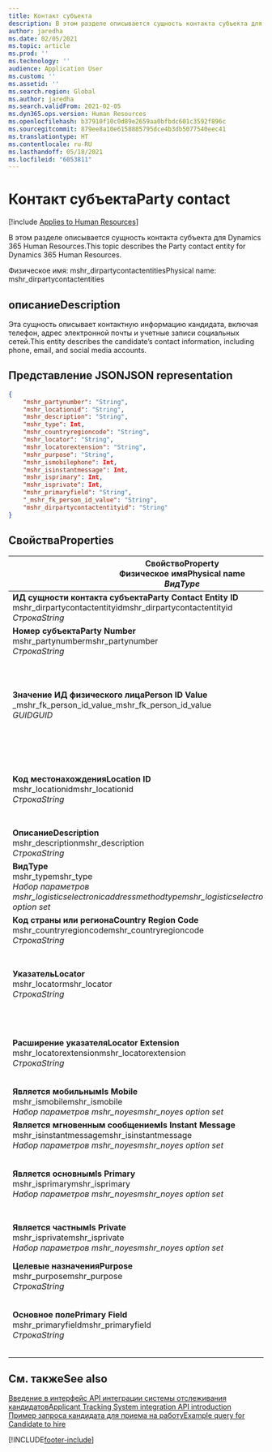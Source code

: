 ```yaml
---
title: Контакт субъекта
description: В этом разделе описывается сущность контакта субъекта для Dynamics 365 Human Resources.
author: jaredha
ms.date: 02/05/2021
ms.topic: article
ms.prod: ''
ms.technology: ''
audience: Application User
ms.custom: ''
ms.assetid: ''
ms.search.region: Global
ms.author: jaredha
ms.search.validFrom: 2021-02-05
ms.dyn365.ops.version: Human Resources
ms.openlocfilehash: b37910f10c0d89e2659aa0bfbdc601c3592f896c
ms.sourcegitcommit: 879ee8a10e6158885795dce4b3db5077540eec41
ms.translationtype: HT
ms.contentlocale: ru-RU
ms.lasthandoff: 05/18/2021
ms.locfileid: "6053811"
---
```

# <a name="party-contact"></a><span data-ttu-id="2acb3-103">Контакт субъекта</span><span class="sxs-lookup"><span data-stu-id="2acb3-103">Party contact</span></span>

[!include [Applies to Human Resources](../includes/applies-to-hr.md)]

<span data-ttu-id="2acb3-104">В этом разделе описывается сущность контакта субъекта для Dynamics 365 Human Resources.</span><span class="sxs-lookup"><span data-stu-id="2acb3-104">This topic describes the Party contact entity for Dynamics 365 Human Resources.</span></span>

<span data-ttu-id="2acb3-105">Физическое имя: mshr_dirpartycontactentities</span><span class="sxs-lookup"><span data-stu-id="2acb3-105">Physical name: mshr_dirpartycontactentities</span></span>

## <a name="description"></a><span data-ttu-id="2acb3-106">описание</span><span class="sxs-lookup"><span data-stu-id="2acb3-106">Description</span></span>

<span data-ttu-id="2acb3-107">Эта сущность описывает контактную информацию кандидата, включая телефон, адрес электронной почты и учетные записи социальных сетей.</span><span class="sxs-lookup"><span data-stu-id="2acb3-107">This entity describes the candidate’s contact information, including phone, email, and social media accounts.</span></span>

## <a name="json-representation"></a><span data-ttu-id="2acb3-108">Представление JSON</span><span class="sxs-lookup"><span data-stu-id="2acb3-108">JSON representation</span></span>

```json
{
    "mshr_partynumber": "String",
    "mshr_locationid": "String",
    "mshr_description": "String",
    "mshr_type": Int,
    "mshr_countryregioncode": "String",
    "mshr_locator": "String",
    "mshr_locatorextension": "String",
    "mshr_purpose": "String",
    "mshr_ismobilephone": Int,
    "mshr_isinstantmessage": Int,
    "mshr_isprimary": Int,
    "mshr_isprivate": Int,
    "mshr_primaryfield": "String",
    "_mshr_fk_person_id_value": "String",
    "mshr_dirpartycontactentityid": "String"
}
```

## <a name="properties"></a><span data-ttu-id="2acb3-109">Свойства</span><span class="sxs-lookup"><span data-stu-id="2acb3-109">Properties</span></span>

| <span data-ttu-id="2acb3-110">Свойство</span><span class="sxs-lookup"><span data-stu-id="2acb3-110">Property</span></span><br><span data-ttu-id="2acb3-111">**Физическое имя**</span><span class="sxs-lookup"><span data-stu-id="2acb3-111">**Physical name**</span></span><br><span data-ttu-id="2acb3-112">**_Вид_**</span><span class="sxs-lookup"><span data-stu-id="2acb3-112">**_Type_**</span></span> | <span data-ttu-id="2acb3-113">Использование</span><span class="sxs-lookup"><span data-stu-id="2acb3-113">Use</span></span> | <span data-ttu-id="2acb3-114">описание</span><span class="sxs-lookup"><span data-stu-id="2acb3-114">Description</span></span> |
| --- | --- | --- |
| <span data-ttu-id="2acb3-115">**ИД сущности контакта субъекта**</span><span class="sxs-lookup"><span data-stu-id="2acb3-115">**Party Contact Entity ID**</span></span><br><span data-ttu-id="2acb3-116">mshr_dirpartycontactentityid</span><span class="sxs-lookup"><span data-stu-id="2acb3-116">mshr_dirpartycontactentityid</span></span><br><span data-ttu-id="2acb3-117">*Строка*</span><span class="sxs-lookup"><span data-stu-id="2acb3-117">*String*</span></span> | <span data-ttu-id="2acb3-118">Только для чтения</span><span class="sxs-lookup"><span data-stu-id="2acb3-118">Read-only</span></span><br><span data-ttu-id="2acb3-119">Требуется</span><span class="sxs-lookup"><span data-stu-id="2acb3-119">Required</span></span> | <span data-ttu-id="2acb3-120">Созданный системой уникальный идентификатор записи сущности.</span><span class="sxs-lookup"><span data-stu-id="2acb3-120">System-generated unique identifier for the entity record.</span></span> |
| <span data-ttu-id="2acb3-121">**Номер субъекта**</span><span class="sxs-lookup"><span data-stu-id="2acb3-121">**Party Number**</span></span><br><span data-ttu-id="2acb3-122">mshr_partynumber</span><span class="sxs-lookup"><span data-stu-id="2acb3-122">mshr_partynumber</span></span><br><span data-ttu-id="2acb3-123">*Строка*</span><span class="sxs-lookup"><span data-stu-id="2acb3-123">*String*</span></span> | <span data-ttu-id="2acb3-124">Чтение/запись</span><span class="sxs-lookup"><span data-stu-id="2acb3-124">Read/write</span></span><br><span data-ttu-id="2acb3-125">Требуется</span><span class="sxs-lookup"><span data-stu-id="2acb3-125">Required</span></span> | <span data-ttu-id="2acb3-126">ИД связанной записи субъекта (физического лица).</span><span class="sxs-lookup"><span data-stu-id="2acb3-126">The ID of the associated party (person) record.</span></span> |
| <span data-ttu-id="2acb3-127">**Значение ИД физического лица**</span><span class="sxs-lookup"><span data-stu-id="2acb3-127">**Person ID Value**</span></span><br><span data-ttu-id="2acb3-128">_mshr_fk_person_id_value</span><span class="sxs-lookup"><span data-stu-id="2acb3-128">_mshr_fk_person_id_value</span></span><br><span data-ttu-id="2acb3-129">*GUID*</span><span class="sxs-lookup"><span data-stu-id="2acb3-129">*GUID*</span></span> | <span data-ttu-id="2acb3-130">Только для чтения</span><span class="sxs-lookup"><span data-stu-id="2acb3-130">Read-only</span></span><br><span data-ttu-id="2acb3-131">Требуется</span><span class="sxs-lookup"><span data-stu-id="2acb3-131">Required</span></span><br><span data-ttu-id="2acb3-132">Внешний ключ: mshr_dirpersonentityid сущности mshr_dirpersonentity</span><span class="sxs-lookup"><span data-stu-id="2acb3-132">Foreign key: mshr_dirpersonentityid of mshr_dirpersonentity</span></span> | <span data-ttu-id="2acb3-133">Созданный системой уникальный идентификатор записи сущности субъекта (физического лица).</span><span class="sxs-lookup"><span data-stu-id="2acb3-133">The system-generated identifier of the party (person) entity record.</span></span> |
| <span data-ttu-id="2acb3-134">**Код местонахождения**</span><span class="sxs-lookup"><span data-stu-id="2acb3-134">**Location ID**</span></span><br><span data-ttu-id="2acb3-135">mshr_locationid</span><span class="sxs-lookup"><span data-stu-id="2acb3-135">mshr_locationid</span></span><br><span data-ttu-id="2acb3-136">*Строка*</span><span class="sxs-lookup"><span data-stu-id="2acb3-136">*String*</span></span> | <span data-ttu-id="2acb3-137">Чтение/запись</span><span class="sxs-lookup"><span data-stu-id="2acb3-137">Read/write</span></span><br><span data-ttu-id="2acb3-138">Требуется</span><span class="sxs-lookup"><span data-stu-id="2acb3-138">Required</span></span> | <span data-ttu-id="2acb3-139">ИД местоположения записи адреса.</span><span class="sxs-lookup"><span data-stu-id="2acb3-139">The location ID of the address record.</span></span> <span data-ttu-id="2acb3-140">Настройте в сущности mshr_logisticspostaladdresslocationcdsentity.</span><span class="sxs-lookup"><span data-stu-id="2acb3-140">Set up in mshr_logisticspostaladdresslocationcdsentity entity.</span></span> |
| <span data-ttu-id="2acb3-141">**Описание**</span><span class="sxs-lookup"><span data-stu-id="2acb3-141">**Description**</span></span><br><span data-ttu-id="2acb3-142">mshr_description</span><span class="sxs-lookup"><span data-stu-id="2acb3-142">mshr_description</span></span><br><span data-ttu-id="2acb3-143">*Строка*</span><span class="sxs-lookup"><span data-stu-id="2acb3-143">*String*</span></span> | <span data-ttu-id="2acb3-144">Чтение/запись</span><span class="sxs-lookup"><span data-stu-id="2acb3-144">Read/write</span></span><br><span data-ttu-id="2acb3-145">Требуется</span><span class="sxs-lookup"><span data-stu-id="2acb3-145">Required</span></span> | <span data-ttu-id="2acb3-146">Описание контактных данных.</span><span class="sxs-lookup"><span data-stu-id="2acb3-146">The description of the contact details.</span></span> |
| <span data-ttu-id="2acb3-147">**Вид**</span><span class="sxs-lookup"><span data-stu-id="2acb3-147">**Type**</span></span><br><span data-ttu-id="2acb3-148">mshr_type</span><span class="sxs-lookup"><span data-stu-id="2acb3-148">mshr_type</span></span><br><span data-ttu-id="2acb3-149">*Набор параметров mshr_logisticselectronicaddressmethodtype*</span><span class="sxs-lookup"><span data-stu-id="2acb3-149">*mshr_logisticselectronicaddressmethodtype option set*</span></span> | <span data-ttu-id="2acb3-150">Чтение/запись</span><span class="sxs-lookup"><span data-stu-id="2acb3-150">Read/write</span></span><br><span data-ttu-id="2acb3-151">Требуется</span><span class="sxs-lookup"><span data-stu-id="2acb3-151">Required</span></span> | <span data-ttu-id="2acb3-152">Тип сведений о контакте.</span><span class="sxs-lookup"><span data-stu-id="2acb3-152">The contact detail type.</span></span> |
| <span data-ttu-id="2acb3-153">**Код страны или региона**</span><span class="sxs-lookup"><span data-stu-id="2acb3-153">**Country Region Code**</span></span><br><span data-ttu-id="2acb3-154">mshr_countryregioncode</span><span class="sxs-lookup"><span data-stu-id="2acb3-154">mshr_countryregioncode</span></span><br><span data-ttu-id="2acb3-155">*Строка*</span><span class="sxs-lookup"><span data-stu-id="2acb3-155">*String*</span></span> | <span data-ttu-id="2acb3-156">Чтение/запись</span><span class="sxs-lookup"><span data-stu-id="2acb3-156">Read/write</span></span><br><span data-ttu-id="2acb3-157">Необязательный</span><span class="sxs-lookup"><span data-stu-id="2acb3-157">Optional</span></span> | <span data-ttu-id="2acb3-158">Страна или регион в адресе.</span><span class="sxs-lookup"><span data-stu-id="2acb3-158">The country or region of the address.</span></span> |
| <span data-ttu-id="2acb3-159">**Указатель**</span><span class="sxs-lookup"><span data-stu-id="2acb3-159">**Locator**</span></span><br><span data-ttu-id="2acb3-160">mshr_locator</span><span class="sxs-lookup"><span data-stu-id="2acb3-160">mshr_locator</span></span><br><span data-ttu-id="2acb3-161">*Строка*</span><span class="sxs-lookup"><span data-stu-id="2acb3-161">*String*</span></span> | <span data-ttu-id="2acb3-162">Чтение/запись</span><span class="sxs-lookup"><span data-stu-id="2acb3-162">Read/write</span></span><br><span data-ttu-id="2acb3-163">Необязательный</span><span class="sxs-lookup"><span data-stu-id="2acb3-163">Optional</span></span> | <span data-ttu-id="2acb3-164">Сведения о контакте.</span><span class="sxs-lookup"><span data-stu-id="2acb3-164">The contact details.</span></span> <span data-ttu-id="2acb3-165">Например, если типом является **Адрес электронной почты**, то в этом поле будет указан адрес электронной почты кандидата.</span><span class="sxs-lookup"><span data-stu-id="2acb3-165">For example, if the type is **Email address**, then this field contains the candidate’s email address.</span></span> |
| <span data-ttu-id="2acb3-166">**Расширение указателя**</span><span class="sxs-lookup"><span data-stu-id="2acb3-166">**Locator Extension**</span></span><br><span data-ttu-id="2acb3-167">mshr_locatorextension</span><span class="sxs-lookup"><span data-stu-id="2acb3-167">mshr_locatorextension</span></span><br><span data-ttu-id="2acb3-168">*Строка*</span><span class="sxs-lookup"><span data-stu-id="2acb3-168">*String*</span></span> | <span data-ttu-id="2acb3-169">Чтение/запись</span><span class="sxs-lookup"><span data-stu-id="2acb3-169">Read/write</span></span><br><span data-ttu-id="2acb3-170">Необязательный</span><span class="sxs-lookup"><span data-stu-id="2acb3-170">Optional</span></span> | <span data-ttu-id="2acb3-171">Расширение указателя.</span><span class="sxs-lookup"><span data-stu-id="2acb3-171">The locator extension.</span></span> <span data-ttu-id="2acb3-172">Например, если типом является **Телефон**, то это свойство будет содержать добавочный номер телефона.</span><span class="sxs-lookup"><span data-stu-id="2acb3-172">For example, if the type is **Phone**, then this property would contain the phone number extension.</span></span> |
| <span data-ttu-id="2acb3-173">**Является мобильным**</span><span class="sxs-lookup"><span data-stu-id="2acb3-173">**Is Mobile**</span></span><br><span data-ttu-id="2acb3-174">mshr_ismobile</span><span class="sxs-lookup"><span data-stu-id="2acb3-174">mshr_ismobile</span></span><br><span data-ttu-id="2acb3-175">*Набор параметров mshr_noyes*</span><span class="sxs-lookup"><span data-stu-id="2acb3-175">*mshr_noyes option set*</span></span> | <span data-ttu-id="2acb3-176">Чтение/запись</span><span class="sxs-lookup"><span data-stu-id="2acb3-176">Read/write</span></span><br><span data-ttu-id="2acb3-177">Требуется</span><span class="sxs-lookup"><span data-stu-id="2acb3-177">Required</span></span> | <span data-ttu-id="2acb3-178">Указывает, является ли номер телефона мобильным номером.</span><span class="sxs-lookup"><span data-stu-id="2acb3-178">Specifies whether the phone is a mobile number.</span></span> |
| <span data-ttu-id="2acb3-179">**Является мгновенным сообщением**</span><span class="sxs-lookup"><span data-stu-id="2acb3-179">**Is Instant Message**</span></span><br><span data-ttu-id="2acb3-180">mshr_isinstantmessage</span><span class="sxs-lookup"><span data-stu-id="2acb3-180">mshr_isinstantmessage</span></span><br><span data-ttu-id="2acb3-181">*Набор параметров mshr_noyes*</span><span class="sxs-lookup"><span data-stu-id="2acb3-181">*mshr_noyes option set*</span></span> | <span data-ttu-id="2acb3-182">Чтение/запись</span><span class="sxs-lookup"><span data-stu-id="2acb3-182">Read/write</span></span><br><span data-ttu-id="2acb3-183">Требуется</span><span class="sxs-lookup"><span data-stu-id="2acb3-183">Required</span></span> | <span data-ttu-id="2acb3-184">Указывает, разрешен ли телефон для обмена мгновенными сообщениями.</span><span class="sxs-lookup"><span data-stu-id="2acb3-184">Specifies whether the phone is enabled for instant messaging.</span></span> |
| <span data-ttu-id="2acb3-185">**Является основным**</span><span class="sxs-lookup"><span data-stu-id="2acb3-185">**Is Primary**</span></span><br><span data-ttu-id="2acb3-186">mshr_isprimary</span><span class="sxs-lookup"><span data-stu-id="2acb3-186">mshr_isprimary</span></span><br><span data-ttu-id="2acb3-187">*Набор параметров mshr_noyes*</span><span class="sxs-lookup"><span data-stu-id="2acb3-187">*mshr_noyes option set*</span></span> | <span data-ttu-id="2acb3-188">Чтение/запись</span><span class="sxs-lookup"><span data-stu-id="2acb3-188">Read/write</span></span><br><span data-ttu-id="2acb3-189">Требуется</span><span class="sxs-lookup"><span data-stu-id="2acb3-189">Required</span></span> | <span data-ttu-id="2acb3-190">Определяет основной контакт типа контакта.</span><span class="sxs-lookup"><span data-stu-id="2acb3-190">Determines the primary contact of the contact type.</span></span> <span data-ttu-id="2acb3-191">Для каждого типа контакта должна существовать только одна основная запись.</span><span class="sxs-lookup"><span data-stu-id="2acb3-191">There must be only one primary record per contact type.</span></span> |
| <span data-ttu-id="2acb3-192">**Является частным**</span><span class="sxs-lookup"><span data-stu-id="2acb3-192">**Is Private**</span></span><br><span data-ttu-id="2acb3-193">mshr_isprivate</span><span class="sxs-lookup"><span data-stu-id="2acb3-193">mshr_isprivate</span></span><br><span data-ttu-id="2acb3-194">*Набор параметров mshr_noyes*</span><span class="sxs-lookup"><span data-stu-id="2acb3-194">*mshr_noyes option set*</span></span> | <span data-ttu-id="2acb3-195">Чтение/запись</span><span class="sxs-lookup"><span data-stu-id="2acb3-195">Read/write</span></span><br><span data-ttu-id="2acb3-196">Требуется</span><span class="sxs-lookup"><span data-stu-id="2acb3-196">Required</span></span> | <span data-ttu-id="2acb3-197">Указывает, является ли этот адрес личным адресом для данного физического лица.</span><span class="sxs-lookup"><span data-stu-id="2acb3-197">Identifies whether this address is a private address for the person.</span></span> |
| <span data-ttu-id="2acb3-198">**Целевые назначения**</span><span class="sxs-lookup"><span data-stu-id="2acb3-198">**Purpose**</span></span><br><span data-ttu-id="2acb3-199">mshr_purpose</span><span class="sxs-lookup"><span data-stu-id="2acb3-199">mshr_purpose</span></span><br><span data-ttu-id="2acb3-200">*Строка*</span><span class="sxs-lookup"><span data-stu-id="2acb3-200">*String*</span></span> | <span data-ttu-id="2acb3-201">Чтение/запись</span><span class="sxs-lookup"><span data-stu-id="2acb3-201">Read/write</span></span><br><span data-ttu-id="2acb3-202">Необязательный</span><span class="sxs-lookup"><span data-stu-id="2acb3-202">Optional</span></span> | <span data-ttu-id="2acb3-203">Название/роль контактных данных.</span><span class="sxs-lookup"><span data-stu-id="2acb3-203">The purpose/role of the contact details.</span></span> |
| <span data-ttu-id="2acb3-204">**Основное поле**</span><span class="sxs-lookup"><span data-stu-id="2acb3-204">**Primary Field**</span></span><br><span data-ttu-id="2acb3-205">mshr_primaryfield</span><span class="sxs-lookup"><span data-stu-id="2acb3-205">mshr_primaryfield</span></span><br><span data-ttu-id="2acb3-206">*Строка*</span><span class="sxs-lookup"><span data-stu-id="2acb3-206">*String*</span></span> | <span data-ttu-id="2acb3-207">Только для чтения</span><span class="sxs-lookup"><span data-stu-id="2acb3-207">Read-only</span></span><br><span data-ttu-id="2acb3-208">Требуется</span><span class="sxs-lookup"><span data-stu-id="2acb3-208">Required</span></span> | <span data-ttu-id="2acb3-209">Поле, используемое в качестве первичного идентификатора записи сущности.</span><span class="sxs-lookup"><span data-stu-id="2acb3-209">Field used as a primary identifier of the entity record.</span></span> <span data-ttu-id="2acb3-210">Комбинация номера субъекта, типа, описания и указателя.</span><span class="sxs-lookup"><span data-stu-id="2acb3-210">Combination of party number, type, description, and locator.</span></span> |

## <a name="see-also"></a><span data-ttu-id="2acb3-211">См. также</span><span class="sxs-lookup"><span data-stu-id="2acb3-211">See also</span></span>

[<span data-ttu-id="2acb3-212">Введение в интерфейс API интеграции системы отслеживания кандидатов</span><span class="sxs-lookup"><span data-stu-id="2acb3-212">Applicant Tracking System integration API introduction</span></span>](hr-admin-integration-ats-api-introduction.md)<br>
[<span data-ttu-id="2acb3-213">Пример запроса кандидата для приема на работу</span><span class="sxs-lookup"><span data-stu-id="2acb3-213">Example query for Candidate to hire</span></span>](hr-admin-integration-ats-api-candidate-to-hire-example-query.md)



[!INCLUDE[footer-include](../includes/footer-banner.md)]